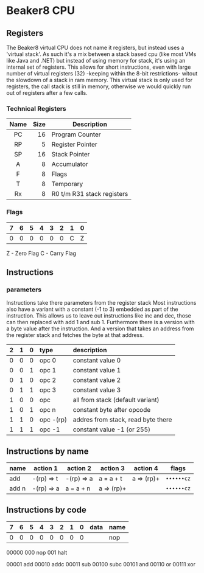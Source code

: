 # Beaker8 CPU

## Registers

The Beaker8 virtual CPU does not name it registers, but instead uses a 'virtual stack'. As such it's a mix between a stack based cpu (like most VMs like Java and .NET) but instead of using memory for stack, it's using an internal set of registers. This allows for short instructions, even with large number of virtual registers (32) -keeping within the 8-bit restrictions- witout the slowdown of a stack in ram memory. This virtual stack is only used for registers, the call stack is still in memory, otherwise we would quickly run out of registers after a few calls.

### Technical Registers

Name| Size | Description
:--:|-----:|-----------
 PC |   16 | Program Counter
 RP |    5 | Register Pointer
 SP |   16 | Stack Pointer
 A  |    8 | Accumulator
 F  |    8 | Flags
 T  |    8 | Temporary
 Rx |    8 | R0 t/m R31 stack registers

### Flags

 7 | 6 | 5 | 4 | 3 | 2 | 1 | 0 | 
:-:|:-:|:-:|:-:|:-:|:-:|:-:|:-:|
 0 | 0 | 0 | 0 | 0 | 0 | C | Z |

Z - Zero Flag
C - Carry Flag

## Instructions

### parameters

Instructions take there parameters from the register stack
Most instructions also have a variant with a constant (-1 to 3) embedded as part of the instruction. This allows us to leave out instructions like inc and dec, those can then replaced with add 1 and sub 1.
Furthermore there is a version with a byte value after the instruction.
And a version that takes an address from the register stack and fetches the byte at that address.

 2 | 1 | 0 | type      | description
:-:|:-:|:-:|:----------|:-----------
 0 | 0 | 0 | opc 0     | constant value 0
 0 | 0 | 1 | opc 1     | constant value 1
 0 | 1 | 0 | opc 2     | constant value 2
 0 | 1 | 1 | opc 3     | constant value 3
 1 | 0 | 0 | opc       | all from stack (default variant)
 1 | 0 | 1 | opc n     | constant byte after opcode
 1 | 1 | 0 | opc -(rp) | addres from stack, read byte there
 1 | 1 | 1 | opc -1    | constant value -1 (or 255)

## Instructions by name

name  | action 1   | action 2   | action 3   | action 4   | flags
------|------------|------------|------------|------------|-----------
add   | -(rp) => t | -(rp) => a | a = a + t  | a => (rp)+ | `∙∙∙∙∙∙cz`
add n | -(rp) => a | a = a + n  | a => (rp)+ |            | `∙∙∙∙∙∙cz`

## Instructions by code

 7 | 6 | 5 | 4 | 3 | 2 | 1 | 0 | data | name 
:-:|:-:|:-:|:-:|:-:|:-:|:-:|:-:|:-----|:---------
 0 | 0 | 0 | 0 | 0 | 0 | 0 | 0 |      | nop

00000 000 nop
      001 halt

00001 add
00010 addc
00011 sub
00100 subc
00101 and
00110 or
00111 xor
